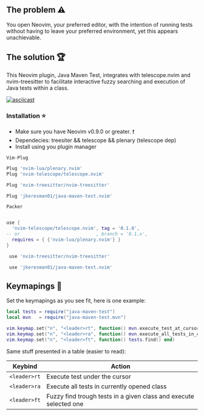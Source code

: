 ## The problem :warning: ##
You open Neovim, your preferred editor, with the intention of running tests without having to leave your preferred environment, yet this appears unachievable.

## The solution :trophy: ##

This Neovim plugin, Java Maven Test, integrates with telescope.nvim and nvim-treesitter to facilitate interactive fuzzy searching and execution of Java tests within a class.

[![asciicast](https://asciinema.org/a/YJnUsr3ujc1GHgoRsXGZWxeS4.svg)](https://asciinema.org/a/YJnUsr3ujc1GHgoRsXGZWxeS4)


### Installation :star: ###
* Make sure you have Neovim v0.9.0 or greater. :exclamation:
* Dependecies: treesiter && telescope && plenary (telescope dep)
* Install using you plugin manager

`Vim-Plug`  
```lua
Plug 'nvim-lua/plenary.nvim'
Plug 'nvim-telescope/telescope.nvim'

Plug 'nvim-treesitter/nvim-treesitter'

Plug 'jkeresman01/java-maven-test.nvim'
```

`Packer`
```lua

use {
  'nvim-telescope/telescope.nvim', tag = '0.1.8',
-- or                            , branch = '0.1.x',
  requires = { {'nvim-lua/plenary.nvim'} }
}

 use 'nvim-treesitter/nvim-treesitter'

 use 'jkeresman01/java-maven-test.nvim'
```

## Keymapings :musical_keyboard: ##

Set the keymapings as you see fit, here is one example:

```lua
local tests = require("java-maven-test")
local mvn   = require("java-maven-test.mvn")

vim.keymap.set("n", "<leader>rt", function() mvn.execute_test_at_cursor() end)        -- execute test under the cursor
vim.keymap.set("n", "<leader>ra", function() mvn.execute_all_tests_in_class() end)    -- execute all tests in currently opened class
vim.keymap.set("n", "<leader>ft", function() tests.find() end)                        -- fuzzy find trough tests in a given class and execute selected one
```

Same stuff presented in a table (easier to read):

| Keybind       | Action                                                             |
|---------------|--------------------------------------------------------------------|
| `<leader>rt`  | Execute test under the cursor                                      |
| `<leader>ra`  | Execute all tests in currently opened class                        |
| `<leader>ft`  | Fuzzy find trough tests in a given class and execute selected one  |
